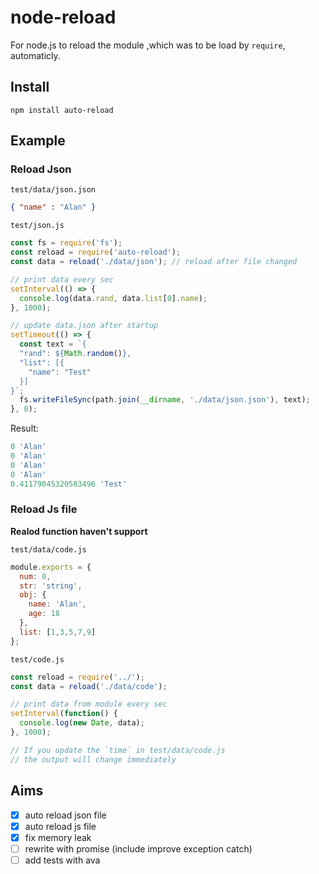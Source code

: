 # node-reload

For node.js to reload the module ,which was to be load by `require`, automaticly.

## Install

```
npm install auto-reload
```

## Example

### Reload Json

`test/data/json.json`

```json
{ "name" : "Alan" }
```

`test/json.js`
```js
const fs = require('fs');
const reload = require('auto-reload');
const data = reload('./data/json'); // reload after file changed

// print data every sec
setInterval(() => {
  console.log(data.rand, data.list[0].name);
}, 1000);

// update data.json after startup
setTimeout(() => {
  const text = `{
  "rand": ${Math.random()},
  "list": [{
    "name": "Test"
  }]
}`;
  fs.writeFileSync(path.join(__dirname, './data/json.json'), text);
}, 0);
```

Result:

```js
0 'Alan'
0 'Alan'
0 'Alan'
0 'Alan'
0.41179045320583496 'Test'
```

### Reload Js file

**Realod function haven't support**

`test/data/code.js`
```js
module.exports = {
  num: 0,
  str: 'string',
  obj: {
    name: 'Alan',
    age: 18
  },
  list: [1,3,5,7,9]
};
```

`test/code.js`
```js
const reload = require('../');
const data = reload('./data/code');

// print data from module every sec
setInterval(function() {
  console.log(new Date, data);
}, 1000);

// If you update the `time` in test/data/code.js
// the output will change immediately
```

## Aims

- [x] auto reload json file
- [x] auto reload js file
- [x] fix memory leak
- [ ] rewrite with promise (include improve exception catch)
- [ ] add tests with ava
